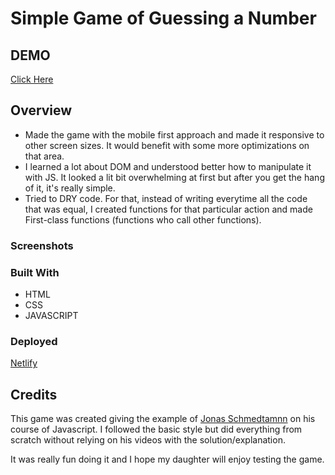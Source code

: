 # Simple Game of Guessing a Number

## DEMO

[Click Here](https://nessvah-guessingnumber.netlify.app)

## Overview

- Made the game with the mobile first approach and made it responsive to other screen sizes. It would benefit with some more optimizations on that area.
- I learned a lot about DOM and understood better how to manipulate it with JS. It looked a lit bit overwhelming at first but after you get the hang of it, it's really simple.
- Tried to DRY code. For that, instead of writing everytime all the code that was equal, I created functions for that particular action and made First-class functions (functions who call other functions).

### Screenshots

### Built With

- HTML
- CSS
- JAVASCRIPT

### Deployed

[Netlify](https://www.netlify.com)

## Credits

This game was created giving the example of [Jonas Schmedtamnn](https://github.com/jonasschmedtmann) on his course of Javascript. I followed the basic style but did everything from scratch without relying on his videos with the solution/explanation.

It was really fun doing it and I hope my daughter will enjoy testing the game.
